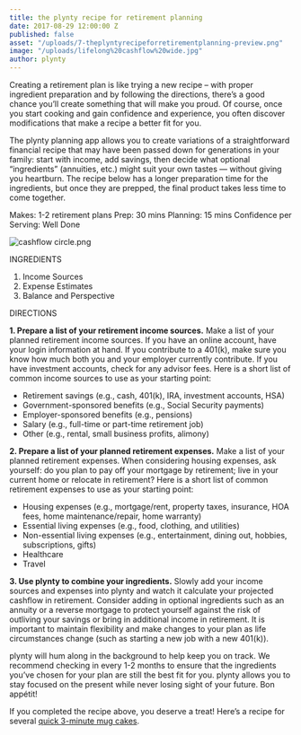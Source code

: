 ```yaml
---
title: the plynty recipe for retirement planning
date: 2017-08-29 12:00:00 Z
published: false
asset: "/uploads/7-theplyntyrecipeforretirementplanning-preview.png"
image: "/uploads/lifelong%20cashflow%20wide.jpg"
author: plynty
---
```


Creating a retirement plan is like trying a new recipe –  with proper ingredient preparation and by following the directions, there’s a good chance you’ll create something that will make you proud. Of course, once you start cooking and gain confidence and experience, you often discover modifications that make a recipe a better fit for you. <!--more-->

The plynty planning app allows you to create variations of a straightforward financial recipe that may have been passed down for generations in your family: start with income, add savings, then decide what optional “ingredients” (annuities, etc.) might suit your own tastes — without giving you heartburn. The recipe below has a longer preparation time for the ingredients, but once they are prepped, the final product takes less time to come together.

Makes: 1-2 retirement plans
Prep: 30 mins
Planning: 15 mins
Confidence per Serving: Well Done


![cashflow circle.png](/uploads/cashflow%20circle.png)


INGREDIENTS

1. Income Sources
2. Expense Estimates
3. Balance and Perspective

DIRECTIONS

**1. Prepare a list of your retirement income sources.** 
Make a list of your planned retirement income sources. If you have an online account, have your login information at hand. If you contribute to a 401(k), make sure you know how much both you and your employer currently contribute. If you have investment accounts, check for any advisor fees.
Here is a short list of common income sources to use as your starting point:
* Retirement savings (e.g., cash, 401(k), IRA, investment accounts, HSA)
* Government-sponsored benefits (e.g., Social Security payments)
* Employer-sponsored benefits (e.g., pensions)
* Salary (e.g., full-time or part-time retirement job)
* Other (e.g., rental, small business profits, alimony)

**2. Prepare a list of your planned retirement expenses.**
Make a list of your planned retirement expenses. When considering housing expenses, ask yourself: do you plan to pay off your mortgage by retirement; live in your current home or relocate in retirement?
Here is a short list of common retirement expenses to use as your starting point: 
* Housing expenses (e.g., mortgage/rent, property taxes, insurance, HOA fees, home maintenance/repair, home warranty)
* Essential living expenses (e.g., food, clothing, and utilities)
* Non-essential living expenses (e.g., entertainment, dining out, hobbies, subscriptions, gifts)
* Healthcare 
* Travel

**3. Use plynty to combine your ingredients.**
Slowly add your income sources and expenses into plynty and watch it calculate your projected cashflow in retirement. Consider adding in optional ingredients such as an annuity or a reverse mortgage to protect yourself against the risk of outliving your savings or bring in additional income in retirement. It is important to maintain flexibility and make changes to your plan as life circumstances change (such as starting a new job with a new 401(k)). 

plynty will hum along in the background to help keep you on track. We recommend checking in every 1-2 months to ensure that the ingredients you’ve chosen for your plan are still the best fit for you. plynty allows you to stay focused on the present while never losing sight of your future. Bon appétit!

If you completed the recipe above, you deserve a treat! Here’s a recipe for several [quick 3-minute mug cakes](https://www.buzzfeed.com/vaughnvreeland/3-minute-mug-cakes-4-ways?utm_term=.sv7Zp9NJyO#.mtZPojOzYL).

